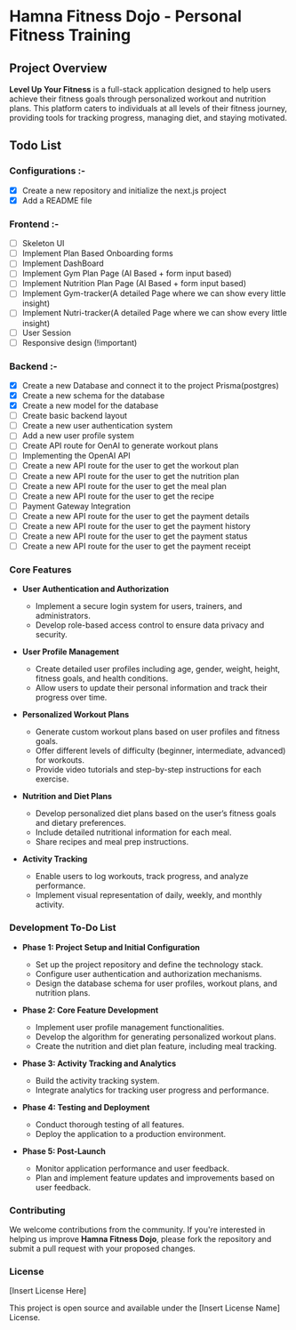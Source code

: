# Hamna Fitness Dojo - Personal Fitness Training

## Project Overview

**Level Up Your Fitness** is a full-stack application designed to help users achieve their fitness goals through personalized workout and nutrition plans. This platform caters to individuals at all levels of their fitness journey, providing tools for tracking progress, managing diet, and staying motivated.

## Todo List
### **Configurations** :-
- [x] Create a new repository and initialize the next.js project
- [x] Add a README file

### **Frontend** :-
- [ ] Skeleton UI
- [ ] Implement Plan Based Onboarding forms 
- [ ] Implement DashBoard
- [ ] Implement Gym Plan Page (AI Based + form input based)
- [ ] Implement Nutrition Plan Page (AI Based + form input based)
- [ ] Implement Gym-tracker(A detailed Page where we can show every little insight)
- [ ] Implement Nutri-tracker(A detailed Page where we can show every little insight)
- [ ] User Session 
- [ ] Responsive design (!important)

### **Backend** :-
- [x] Create a new Database and connect it to the project Prisma(postgres)
- [x] Create a new schema for the database
- [x] Create a new model for the database
- [ ] Create basic backend layout
- [ ] Create a new user authentication system
- [ ] Add a new user profile system
- [ ] Create API route for OenAI to generate workout plans
- [ ] Implementing the OpenAI API
- [ ] Create a new API route for the user to get the workout plan
- [ ] Create a new API route for the user to get the nutrition plan
- [ ] Create a new API route for the user to get the meal plan
- [ ] Create a new API route for the user to get the recipe
- [ ] Payment Gateway Integration
- [ ] Create a new API route for the user to get the payment details
- [ ] Create a new API route for the user to get the payment history
- [ ] Create a new API route for the user to get the payment status
- [ ] Create a new API route for the user to get the payment receipt

### Core Features

- **User Authentication and Authorization**
  - Implement a secure login system for users, trainers, and administrators.
  - Develop role-based access control to ensure data privacy and security.

- **User Profile Management**
  - Create detailed user profiles including age, gender, weight, height, fitness goals, and health conditions.
  - Allow users to update their personal information and track their progress over time.

- **Personalized Workout Plans**
  - Generate custom workout plans based on user profiles and fitness goals.
  - Offer different levels of difficulty (beginner, intermediate, advanced) for workouts.
  - Provide video tutorials and step-by-step instructions for each exercise.

- **Nutrition and Diet Plans**
  - Develop personalized diet plans based on the user’s fitness goals and dietary preferences.
  - Include detailed nutritional information for each meal.
  - Share recipes and meal prep instructions.

- **Activity Tracking**
  - Enable users to log workouts, track progress, and analyze performance.
  - Implement visual representation of daily, weekly, and monthly activity.

### Development To-Do List

- **Phase 1: Project Setup and Initial Configuration**
  - Set up the project repository and define the technology stack.
  - Configure user authentication and authorization mechanisms.
  - Design the database schema for user profiles, workout plans, and nutrition plans.

- **Phase 2: Core Feature Development**
  - Implement user profile management functionalities.
  - Develop the algorithm for generating personalized workout plans.
  - Create the nutrition and diet plan feature, including meal tracking.

- **Phase 3: Activity Tracking and Analytics**
  - Build the activity tracking system.
  - Integrate analytics for tracking user progress and performance.

- **Phase 4: Testing and Deployment**
  - Conduct thorough testing of all features.
  - Deploy the application to a production environment.

- **Phase 5: Post-Launch**
  - Monitor application performance and user feedback.
  - Plan and implement feature updates and improvements based on user feedback.

### Contributing

We welcome contributions from the community. If you're interested in helping us improve **Hamna Fitness Dojo**, please fork the repository and submit a pull request with your proposed changes.

### License

[Insert License Here]

This project is open source and available under the [Insert License Name] License.